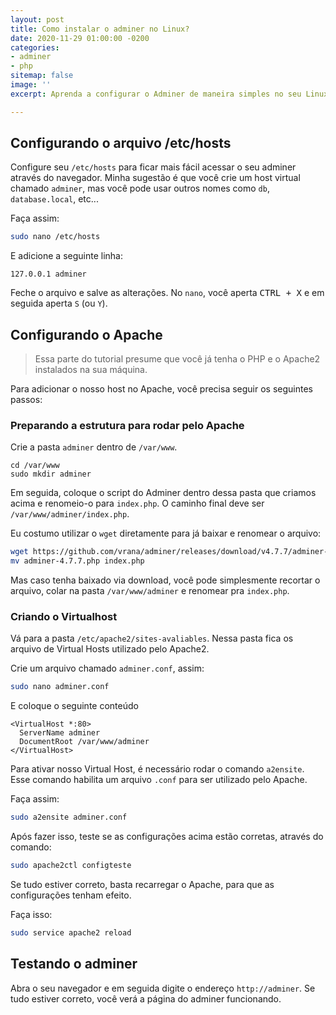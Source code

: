 ```yaml
---
layout: post
title: Como instalar o adminer no Linux?
date: 2020-11-29 01:00:00 -0200
categories:
- adminer
- php
sitemap: false
image: ''
excerpt: Aprenda a configurar o Adminer de maneira simples no seu Linux

---
```

## Configurando o arquivo /etc/hosts

Configure seu `/etc/hosts` para ficar mais fácil acessar o seu adminer através do navegador. Minha sugestão é que você crie um host virtual chamado `adminer`, mas você pode usar outros nomes como `db`, `database.local`, etc...

Faça assim:

```bash
sudo nano /etc/hosts
```

E adicione a seguinte linha:

```nano
127.0.0.1 adminer
```

Feche o arquivo e salve as alterações. No `nano`, você aperta <kbd>CTRL + X</kbd> e em seguida aperta `S` (ou `Y`).

## Configurando o Apache

> Essa parte do tutorial presume que você já tenha o PHP e o Apache2 instalados na sua máquina.

Para adicionar o nosso host no Apache, você precisa seguir os seguintes passos:

### Preparando a estrutura para rodar pelo Apache

Crie a pasta `adminer` dentro de `/var/www`. 

```
cd /var/www
sudo mkdir adminer
```

Em seguida, coloque o script do Adminer dentro dessa pasta que criamos acima e renomeio-o para `index.php`. O caminho final deve ser `/var/www/adminer/index.php`.

Eu costumo utilizar o `wget` diretamente para já baixar e renomear o arquivo:

```bash
wget https://github.com/vrana/adminer/releases/download/v4.7.7/adminer-4.7.7.php
mv adminer-4.7.7.php index.php
```

Mas caso tenha baixado via download, você pode simplesmente recortar o arquivo, colar na pasta `/var/www/adminer` e renomear pra `index.php`.

### Criando o Virtualhost

Vá para a pasta `/etc/apache2/sites-avaliables`. Nessa pasta fica os arquivo de Virtual Hosts utilizado pelo Apache2. 

Crie um arquivo chamado `adminer.conf`, assim:

```bash
sudo nano adminer.conf
```

E coloque o seguinte conteúdo

```
<VirtualHost *:80>
  ServerName adminer
  DocumentRoot /var/www/adminer
</VirtualHost>
```

Para ativar nosso Virtual Host, é necessário rodar o comando `a2ensite`. Esse comando habilita um arquivo `.conf` para ser utilizado pelo Apache.

Faça assim:

```bash
sudo a2ensite adminer.conf
```

Após fazer isso, teste se as configurações acima estão corretas, através do comando:

```bash
sudo apache2ctl configteste
```

Se tudo estiver correto, basta recarregar o Apache, para que as configurações tenham efeito.

Faça isso:

```bash
sudo service apache2 reload
```

## Testando o adminer

Abra o seu navegador e em seguida digite o endereço `http://adminer`. Se tudo estiver correto, você verá a página do adminer funcionando.